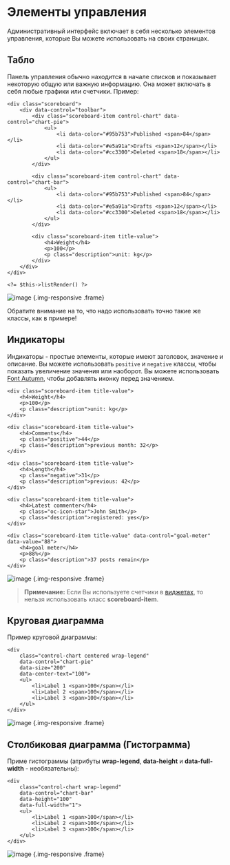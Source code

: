 # Элементы управления

Административный интерфейс включает в себя несколько элементов управления, которые Вы можете использовать на своих страницах.

<a name="scoreboards" class="anchor" ></a>
## Табло

Панель управления обычно находится в начале списков и показывает некоторую общую или важную информацию. Она может включать в себя любые графики или счетчики. Пример:

    <div class="scoreboard">
        <div data-control="toolbar">
            <div class="scoreboard-item control-chart" data-control="chart-pie">
                <ul>
                    <li data-color="#95b753">Published <span>84</span></li>
                    <li data-color="#e5a91a">Drafts <span>12</span></li>
                    <li data-color="#cc3300">Deleted <span>18</span></li>
                </ul>
            </div>

            <div class="scoreboard-item control-chart" data-control="chart-bar">
                <ul>
                    <li data-color="#95b753">Published <span>84</span></li>
                    <li data-color="#e5a91a">Drafts <span>12</span></li>
                    <li data-color="#cc3300">Deleted <span>18</span></li>
                </ul>
            </div>

            <div class="scoreboard-item title-value">
                <h4>Weight</h4>
                <p>100</p>
                <p class="description">unit: kg</p>
            </div>
        </div>
    </div>

    <?= $this->listRender() ?>

![image](https://github.com/octobercms/docs/blob/master/images/list-scoreboard.png?raw=true) {.img-responsive .frame}

Обратите внимание на то, что надо использовать точно такие же классы, как в примере!

<a name="indicators" class="anchor" ></a>
## Индикаторы

Индикаторы - простые элементы, которые имеют заголовок, значение и описание. Вы можете использовать `positive` и `negative` классы, чтобы показать увеличение значения или наоборот. Вы можете использовать [Font Autumn](http://daftspunk.github.io/Font-Autumn/), чтобы добавлять иконку перед значением.

    <div class="scoreboard-item title-value">
        <h4>Weight</h4>
        <p>100</p>
        <p class="description">unit: kg</p>
    </div>

    <div class="scoreboard-item title-value">
        <h4>Comments</h4>
        <p class="positive">44</p>
        <p class="description">previous month: 32</p>
    </div>

    <div class="scoreboard-item title-value">
        <h4>Length</h4>
        <p class="negative">31</p>
        <p class="description">previous: 42</p>
    </div>

    <div class="scoreboard-item title-value">
        <h4>Latest commenter</h4>
        <p class="oc-icon-star">John Smith</p>
        <p class="description">registered: yes</p>
    </div>

    <div class="scoreboard-item title-value" data-control="goal-meter" data-value="88">
        <h4>goal meter</h4>
        <p>88%</p>
        <p class="description">37 posts remain</p>
    </div>

![image](https://github.com/octobercms/docs/blob/master/images/name-title-indicators.png?raw=true) {.img-responsive .frame}

> **Примечание:** Если Вы используете счетчики в [виджетах](./backend-widgets#report-widgets), то нельзя использовать класс **scoreboard-item**.

<a name="pie-chart" class="anchor" ></a>
## Круговая диаграмма

Пример круговой диаграммы:

    <div
        class="control-chart centered wrap-legend"
        data-control="chart-pie"
        data-size="200"
        data-center-text="100">
        <ul>
            <li>Label 1 <span>100</span></li>
            <li>Label 2 <span>100</span></li>
            <li>Label 3 <span>100</span></li>
        </ul>
    </div>

![image](https://github.com/octobercms/docs/blob/master/images/traffic-sources.png?raw=true) {.img-responsive .frame}

<a name="bar-chart" class="anchor" ></a>
## Столбиковая диаграмма (Гистограмма)

Приме гистограммы (атрибуты **wrap-legend**, **data-height** и **data-full-width** - необязательны):

    <div
        class="control-chart wrap-legend"
        data-control="chart-bar"
        data-height="100"
        data-full-width="1">
        <ul>
            <li>Label 1 <span>100</span></li>
            <li>Label 2 <span>100</span></li>
            <li>Label 3 <span>100</span></li>
        </ul>
    </div>

![image](https://github.com/octobercms/docs/blob/master/images/bar-chart.png?raw=true) {.img-responsive .frame}
